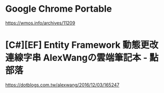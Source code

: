 # Google Chrome Portable
https://wmos.info/archives/11209 
# [C#][EF] Entity Framework 動態更改連線字串  AlexWangの雲端筆記本 - 點部落
https://dotblogs.com.tw/alexwang/2016/12/03/165247
